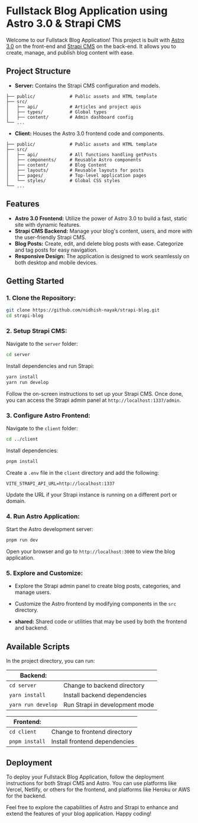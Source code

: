 # Fullstack Blog Application using Astro 3.0 & Strapi CMS

Welcome to our Fullstack Blog Application! This project is built with [Astro 3.0](https://astro.build/) on the front-end and [Strapi CMS](https://strapi.io/) on the back-end. It allows you to create, manage, and publish blog content with ease.

## Project Structure

- **Server:** Contains the Strapi CMS configuration and models.

```
├── public/             # Public assets and HTML template
├── src/
│   ├── api/            # Articles and project apis
│   ├── types/          # Global types
│   ├── content/        # Admin dashboard config
└── ...
```

- **Client:** Houses the Astro 3.0 frontend code and components.

```
├── public/             # Public assets and HTML template
├── src/
│   ├── api/            # All functions handling getPosts
│   ├── components/     # Reusable Astro components
│   ├── content/        # Blog Content
│   ├── layouts/        # Reusable layouts for posts
│   ├── pages/          # Top-level application pages
│   └── styles/         # Global CSS styles
└── ...
```

## Features

- **Astro 3.0 Frontend:** Utilize the power of Astro 3.0 to build a fast, static site with dynamic features.
- **Strapi CMS Backend:** Manage your blog's content, users, and more with the user-friendly Strapi CMS.
- **Blog Posts:** Create, edit, and delete blog posts with ease. Categorize and tag posts for easy navigation.
- **Responsive Design:** The application is designed to work seamlessly on both desktop and mobile devices.

## Getting Started

### 1. Clone the Repository:

```bash
git clone https://github.com/nidhish-nayak/strapi-blog.git
cd strapi-blog
```

### 2. Setup Strapi CMS:

Navigate to the `server` folder:

```bash
cd server
```

Install dependencies and run Strapi:

```bash
yarn install
yarn run develop
```

Follow the on-screen instructions to set up your Strapi CMS. Once done, you can access the Strapi admin panel at `http://localhost:1337/admin`.

### 3. Configure Astro Frontend:

Navigate to the `client` folder:

```bash
cd ../client
```

Install dependencies:

```bash
pnpm install
```

Create a `.env` file in the `client` directory and add the following:

```env
VITE_STRAPI_API_URL=http://localhost:1337
```

Update the URL if your Strapi instance is running on a different port or domain.

### 4. Run Astro Application:

Start the Astro development server:

```bash
pnpm run dev
```

Open your browser and go to `http://localhost:3000` to view the blog application.

### 5. Explore and Customize:

- Explore the Strapi admin panel to create blog posts, categories, and manage users.
- Customize the Astro frontend by modifying components in the `src` directory.

- **shared:** Shared code or utilities that may be used by both the frontend and backend.

## Available Scripts

In the project directory, you can run:

| **Backend:**       |                                |
| ------------------ | ------------------------------ |
| `cd server`        | Change to backend directory    |
| `yarn install`     | Install backend dependencies   |
| `yarn run develop` | Run Strapi in development mode |

| **Frontend:**  |                               |
| -------------- | ----------------------------- |
| `cd client`    | Change to frontend directory  |
| `pnpm install` | Install frontend dependencies |

## Deployment

To deploy your Fullstack Blog Application, follow the deployment instructions for both Strapi CMS and Astro. You can use platforms like Vercel, Netlify, or others for the frontend, and platforms like Heroku or AWS for the backend.

Feel free to explore the capabilities of Astro and Strapi to enhance and extend the features of your blog application. Happy coding!
